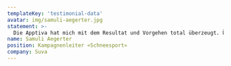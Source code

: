 ```yaml
---
templateKey: 'testimonial-data'
avatar: img/samuli-aegerter.jpg
statement: >-
  Die Apptiva hat mich mit dem Resultat und Vorgehen total überzeugt. Über ein nächstes gemeinsames Projekt würde ich mich sehr freuen.
name: Samuli Aegerter
position: Kampagnenleiter «Schneesport»
company: Suva
---
```


